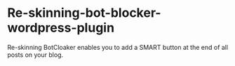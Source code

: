 # Re-skinning-bot-blocker-wordpress-plugin
Re-skinning BotCloaker enables you to add a SMART button at the end of all posts on your blog.
